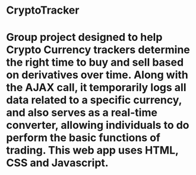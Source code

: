 # CryptoTracker

# Group project designed to help Crypto Currency trackers determine the right time to buy and sell based on derivatives over time. Along with the AJAX call, it temporarily logs all data related to a specific currency, and also serves as a real-time converter, allowing individuals to do perform the basic functions of trading. This web app uses HTML, CSS and Javascript.
